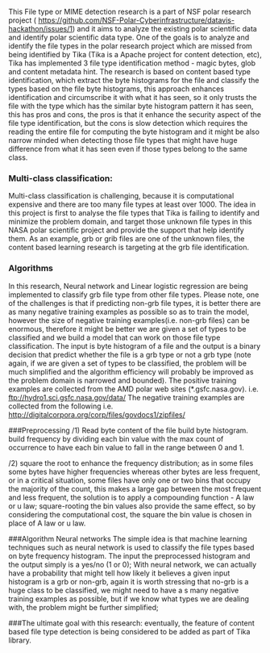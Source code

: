This File type or MIME detection research is a part of NSF polar research project ( https://github.com/NSF-Polar-Cyberinfrastructure/datavis-hackathon/issues/1) and it aims to analyze the existing polar scientific data and identify polar scientific data type.
One of the goals is to analyze and identify the file types in the polar research project which are missed from being identified by Tika (Tika is a Apache project for content detection, etc), Tika has implemented 3 file type identification method - magic bytes, glob and content metadata hint. The research is based on content based type identification, which extract the byte histograms for the file and classify the types based on the file byte histograms, this approach enhances identification and circumscribe it with what it has seen, so it only trusts the file with the type which has the similar byte histogram pattern it has seen, this has pros and cons, the pros is that it enhance the security aspect of the file type identification, but the cons is slow detection which requires the reading the entire file for computing the byte histogram and it might be also narrow minded when detecting those file types that might have huge difference from what it has seen even if those types belong to the same class.

### Multi-class classification:
Multi-class classification is challenging, because it is computational expensive and there are too many file types at least over 1000. The idea in this project is first to analyse the file types that Tika is failing to identify and minimize the problem domain, and target those unknown file types in this NASA polar scientific project and provide the support that help identify them.
As an example, grb or grib files are one of the unknown files, the content based learning research is targeting at the grb file identification.

### Algorithms
In this research, Neural network and Linear logistic regression are being implemented to classify grb file type from other file types. Please note, one of the challenges is that if predicting non-grb file types, it is better there are as many negative training examples as possible so as to train the model, however the size of negative training examples(i.e. non-grb files) can be enormous, therefore it might be better we are given a set of types to be classified and we build a model that can work on those file type classification.
The input is byte histogram of a file and the output is a binary decision that predict whether the file is a grb type or not a grb type (note again, if we are given a set of types to be classified, the problem will be much simplified and the algorithm efficiency will probably be improved as the problem domain is narrowed and bounded).
The positive training examples are collected from the AMD polar web sites (*.gsfc.nasa.gov). i.e. ftp://hydro1.sci.gsfc.nasa.gov/data/
The negative training examples are collected from the following i.e. http://digitalcorpora.org/corp/files/govdocs1/zipfiles/ 

###Preprocessing
/1) Read byte content of the file build byte histogram. build frequency by dividing each bin value with the max count of occurrence to have each bin value to fall in the range between 0 and 1.

/2) square the root to enhance the frequency distribution; as in some files some bytes have higher frequencies whereas other bytes are less frequent, or in a critical situation, some files have only one or two bins that occupy the majority of the count, this makes a large gap between the most frequent and less frequent, the solution is to apply a compounding function - A law or u law; square-rooting the bin values also provide the same effect, so by considering the computational cost, the square the bin value is chosen in place of A law or u law.

###Algorithm Neural networks
The simple idea is that machine learning techniques such as neural network is used to classify the file types based on byte frequency histogram. The input the preprocessed histogram and the output simply is a yes/no (1 or 0); With neural network, we can actually have a probability that might tell how likely it believes a given input histogram is a grb or non-grb, again it is worth stressing that no-grb is a huge class to be classified, we might need to have a s many negative training examples as possible, but if we know what types we are dealing with, the problem might be further simplified;

###The ultimate goal with this research: 
eventually, the feature of content based file type detection is being considered to be added as part of Tika library.
